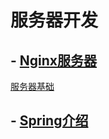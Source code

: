 # 服务器开发

## - [Nginx服务器](https://github.com/geekist/developer_guide/blob/main/nginx/nginx.md)

[服务器基础](https://github.com/geekist/developer_guide/blob/main/server/server.md)

## - [Spring介绍](https://github.com/geekist/developer_guide/blob/main/server/spring.md)